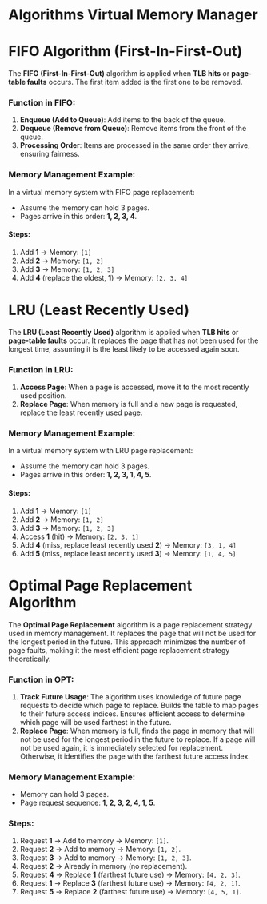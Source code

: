 # Algorithms Virtual Memory Manager

# FIFO Algorithm (First-In-First-Out)

The **FIFO (First-In-First-Out)** algorithm is applied when **TLB hits** or **page-table faults** occurs. The first item added is the first one to be removed.  

### Function in FIFO:
1. **Enqueue (Add to Queue)**: Add items to the back of the queue.
2. **Dequeue (Remove from Queue)**: Remove items from the front of the queue.
3. **Processing Order**: Items are processed in the same order they arrive, ensuring fairness.

### Memory Management Example:
In a virtual memory system with FIFO page replacement:
- Assume the memory can hold 3 pages.
- Pages arrive in this order: **1, 2, 3, 4**.

#### Steps:
1. Add **1** → Memory: `[1]`
2. Add **2** → Memory: `[1, 2]`
3. Add **3** → Memory: `[1, 2, 3]`
4. Add **4** (replace the oldest, **1**) → Memory: `[2, 3, 4]`

# LRU (Least Recently Used)
The **LRU (Least Recently Used)** algorithm is applied when **TLB hits** or **page-table faults** occur. It replaces the page that has not been used for the longest time, assuming it is the least likely to be accessed again soon.
### Function in LRU:
1. **Access Page**: When a page is accessed, move it to the most recently used position.
2. **Replace Page**: When memory is full and a new page is requested, replace the least recently used page.
### Memory Management Example:
In a virtual memory system with LRU page replacement:
- Assume the memory can hold 3 pages.
- Pages arrive in this order: **1, 2, 3, 1, 4, 5**.

#### Steps:
1. Add **1** → Memory: `[1]`
2. Add **2** → Memory: `[1, 2]`
3. Add **3** → Memory: `[1, 2, 3]`
4. Access **1** (hit) → Memory: `[2, 3, 1]`
5. Add **4** (miss, replace least recently used **2**) → Memory: `[3, 1, 4]`
6. Add **5** (miss, replace least recently used **3**) → Memory: `[1, 4, 5]`

# Optimal Page Replacement Algorithm

The **Optimal Page Replacement** algorithm is a page replacement strategy used in memory management. It replaces the page that will not be used for the longest period in the future. This approach minimizes the number of page faults, making it the most efficient page replacement strategy theoretically.

### Function in OPT:
1. **Track Future Usage**: The algorithm uses knowledge of future page requests to decide which page to replace. Builds the table to map pages to their future access indices. Ensures efficient access to determine which page will be used farthest in the future.
2. **Replace Page**: When memory is full, finds the page in memory that will not be used for the longest period in the future to replace. If a page will not be used again, it is immediately selected for replacement. Otherwise, it identifies the page with the farthest future access index.

### Memory Management Example:
- Memory can hold 3 pages.
- Page request sequence: **1, 2, 3, 2, 4, 1, 5**.

### Steps:
1. Request **1** → Add to memory → Memory: `[1]`.
2. Request **2** → Add to memory → Memory: `[1, 2]`.
3. Request **3** → Add to memory → Memory: `[1, 2, 3]`.
4. Request **2** → Already in memory (no replacement).
5. Request **4** → Replace **1** (farthest future use) → Memory: `[4, 2, 3]`.
6. Request **1** → Replace **3** (farthest future use) → Memory: `[4, 2, 1]`.
7. Request **5** → Replace **2** (farthest future use) → Memory: `[4, 5, 1]`.
